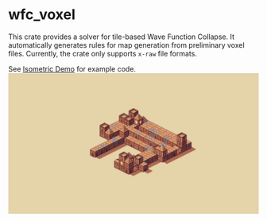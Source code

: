 # wfc_voxel
This crate provides a solver for tile-based Wave Function Collapse. It automatically generates rules for map generation from preliminary voxel files. 
Currently, the crate only supports `x-raw` file formats.

See [Isometric Demo](https://github.com/BonsonW/wfc_voxel) for example code.
![Preview](https://github.com/BonsonW/wfc_voxel/blob/master/assets/preview.gif)